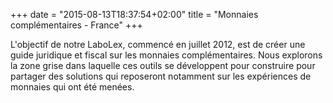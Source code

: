 +++
date = "2015-08-13T18:37:54+02:00"
title = "Monnaies complémentaires - France"
+++

L'objectif de notre LaboLex, commencé en juillet 2012, est de créer une guide
juridique et fiscal sur les monnaies complémentaires. Nous explorons la zone
grise dans laquelle ces outils se développent pour construire pour partager
des solutions qui reposeront notamment sur les expériences de monnaies qui ont
été menées.
